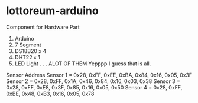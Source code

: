 # lottoreum-arduino

Component for Hardware Part
1) Arduino
2) 7 Segment
3) DS18B20 x 4
4) DHT22 x 1
5) LED Light . . .  ALOT OF THEM
Yepppp I guess that is all.


Sensor Address
Sensor 1 = 0x28, 0xFF, 0xEE, 0xBA, 0x84, 0x16, 0x05, 0x3F
Sensor 2 = 0x28, 0xFF, 0x1A, 0x46, 0x84, 0x16, 0x03, 0x38
Sensor 3 = 0x28, 0xFF, 0xE8, 0x3F, 0x85, 0x16, 0x05, 0x50
Sensor 4 = 0x28, 0xFF, 0xBE, 0x48, 0xB3, 0x16, 0x05, 0x78

